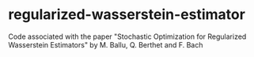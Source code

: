 # regularized-wasserstein-estimator
Code associated with the paper "Stochastic Optimization for Regularized Wasserstein Estimators" by M. Ballu, Q. Berthet and F. Bach
